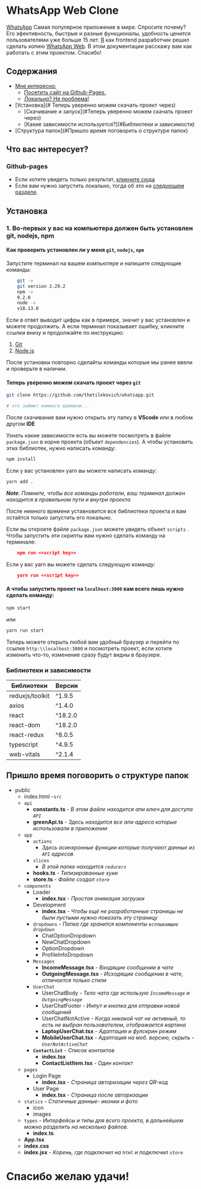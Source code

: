 

# WhatsApp Web Clone



[WhatsApp](https://whatsapp.com/) Самая популярное приложение в мире. Спросите почему? Eго эфективность, быстрыe и разные функционалы, удобность ценится пользователями уже больше 15 лет. [Я](https://thetilekovich.github.io/thetilekovich) как frontend разработчик решил сделать копию [WhatsApp Web](https://web.whatsapp.com). В этом документации расскажу вам как работать с этим проектом. Спасибо!


## Содержания 

- [Мне интересно:](#Github-pages)
    - [Посетить сайт на Github-Pages.](#github-pages)
    - [Локально? Не проблема!](#установка)
- [Установка](# Теперь уверенно можем скачать проект через)
    - [Скачивание и запуск](#Теперь уверенно можем скачать проект через)
    - [Какие зависимости используется?](#Библиотеки и зависимости)
- [Структура папок](#Пришло время поговорить о структуре папок)


## Что вас интересует?

### Github-pages
- Если хотите увидеть только результат, [кликните сюда](https://thetilekovich.github.io/whatsapp)
- Если вам нужно запустить локально, тогда об это на [следующем разделе](#Установка).

## Установка

### 1. Во-первых у вас на компьютера должен быть установлен git, nodejs, npm
#### Как проверить установлен ли у меня `git`, `nodejs`, `npm`
Запустите терминал на вашем компьютере и напишите следующие команды:

```bash
    git -v
    git version 2.29.2
    npm -v
    9.2.0
    node -v
    v18.13.0
```
Если в ответ выводит цифры как в примере, значит у вас установлен и можете продолжить. А если терминал показывает ошибку, кликните ссылки внизу и продолжайте по инструкцию:
1. [Git](https://git-scm.com/downloads)
2. [Node.js](https://nodejs.org/en/download)

После установки повторно сделайты команды которые мы ранее ввели и проверьте в наличии.

#### Теперь уверенно можем скачать проект через `git`

```bash
git clone https://github.com/thetilekovich/whatsapp.git

# это займет немного времени...
```
После скачивание вам нужно открыть эту папку в **VScode** или в любом другом **IDE**

Узнать какие  зависимости есть вы можете посмотреть в файле `package.json` в корне проекта (объект `dependencies`). А чтобы установить этих библиотек, нужно написать команду:

```bash
npm install
```
Если у вас установлен yarn вы можете написать команду:

```bash
yarn add .
```

***Note***: _Помните, чтобы все команды работали, ваш терминал должен находится в правильном пути и внутри проекта_

После немного времени уставновится все библиотеки проекта и вам остаётся только запустить его локально. 

Если вы откроете файле `package.json` можете увидеть объект `scripts` .
Чтобы запустить эти скрипты вам нужно сделать команду на терминале:

```json
    npm run <<script key>>
```

Если у вас yarn вы можете сделать следующую команду:
```json
    yarn run <<script key>>
```

#### А чтобы запустить проект на `localhost:3000` вам всего лишь нужно сделать команду:
```bash
npm start 
```
или 

```bash
yarn run start 
```

Теперь можете открыть любой вам удобный браузер и перейти по ссылке `http:\\localhost:3000` и посмотреть проект, если хотите изменить что-то, изменение сразу будут видны в браузере.


### Библиотеки и зависимости

| Библиотеки      | Версии  |
| -------------   | --------|
| reduxjs/toolkit | ^1.9.5  |
| axios           | ^1.4.0  |
| react           | ^18.2.0 |
| react-dom       | ^18.2.0 |
| react-redux     | ^8.0.5  |
| typescript      | ^4.9.5  |
| web-vitals      | ^2.1.4  |


## Пришло время поговорить о структуре папок

- public
    - index.html
-`src`
    - `api`
        - **constants.ts** - _В этом файле находится апи ключ для доступа `API`_
        - **greenApi.ts** - _Здесь находится все апи адреса которые использовали в приложении_
    - `app`
        - `actions`
            - _Здесь асинхронные функции которые получают данные из `API` адресов_
        - `slices`
            - _В этой папке находится `reducers`_
        - **hooks.ts** - _Типизированные хуки_
        - **store.ts** - _Файле создал `store`_
    - `components`
        - Loader
            - **index.tsx** - _Простая анимация загрузки_
        - Development
            - **index.tsx** - _Чтобы ещё не разработанные страницы не были пустыми нужно показать эту страницу_
        - `dropdowns` - _Папка где хранится компоненты `всплывающие dropdown`_
            - ChatOptionDropdown
            - NewChatDropdown
            - OptionDropdown
            - ProfileInfoDropdown
        - `Messages`
            - **IncomeMessage.tsx** - _Входящие сообщении в чате_
            - **OutgoingMessage.tsx** - _Исходящие сообщении в чате, отличается только стили_
        - `UserChat`
            - UserChatBody - _Тело чата где использую `IncomeMessage` и `OutgoingMessage`_
            - UserChatFooter - _Инпут и кнопка для отправки новой сообщений_
            - UserChatNotActive - _Когда никакой чат не активный, то есть не выбран пользователем, отображается картина_
            - **LaptopUserChat.tsx** - _Адаптация и фулскрин режим_
            - **MobileUserChat.tsx** - _Адаптация на моб. версию, скрыть - `UserNotActiveChat`_
        - **`ContactList`** - _Список контактов_
            - **index.tsx**
            - **ContactListItem.tsx** - _Один контакт_
    - `pages`
        - Login Page 
            - **index.tsx** - _Страница авторизации через QR-код_
        - User Page
            - **index.tsx** - _Страница после авторизации_
    - `statics` - _Статичные данные- иконки и фото_
        - icon
        - images
    - `types` - _Интерфейсы и типы для всего проекта, в дальнейшем можно разделить на несколько файлов._
        - **index.ts**
    - **App.tsx**
    - **index.css**
    - **index.jsx** - _Корень, где подключил на `html` и подключил `store`_

# Спасибо желаю удачи!
